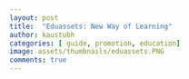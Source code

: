 ```yaml
---
layout: post
title:  "Eduassets: New Way of Learning"
author: kaustubh
categories: [ guide, promotion, education]
image: assets/thumbnails/eduassets.PNG
comments: true
---
```


